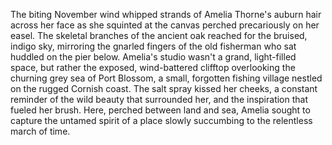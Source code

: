 The biting November wind whipped strands of Amelia Thorne's auburn hair across her face as she squinted at the canvas perched precariously on her easel. The skeletal branches of the ancient oak reached for the bruised, indigo sky, mirroring the gnarled fingers of the old fisherman who sat huddled on the pier below.  Amelia's studio wasn't a grand, light-filled space, but rather the exposed, wind-battered clifftop overlooking the churning grey sea of Port Blossom, a small, forgotten fishing village nestled on the rugged Cornish coast.  The salt spray kissed her cheeks, a constant reminder of the wild beauty that surrounded her, and the inspiration that fueled her brush.  Here, perched between land and sea, Amelia sought to capture the untamed spirit of a place slowly succumbing to the relentless march of time.
